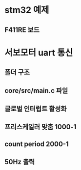 # stm32 예제
##
## F411RE 보드
##
# 서보모터 uart 통신
##
## 폴더 구조
## core/src/main.c 파일
##
## 글로벌 인터럽트 활성화
## 프리스케일러 맞춤 1000-1
## count period 2000-1
## 50Hz 출력 
